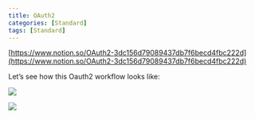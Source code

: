 ```yaml
---
title: OAuth2
categories: [Standard]
tags: [Standard]
---
```


[https://www.notion.so/OAuth2-3dc156d79089437db7f6becd4fbc222d](https://www.notion.so/OAuth2-3dc156d79089437db7f6becd4fbc222d)


Let’s see how this Oauth2 workflow looks like:


![](https://prod-files-secure.s3.us-west-2.amazonaws.com/9960fb2a-b75e-4bea-a8f9-b00925db1215/3bce41e0-99e8-4ebd-9701-e2bc9cbb79a2/Untitled.png?X-Amz-Algorithm=AWS4-HMAC-SHA256&X-Amz-Content-Sha256=UNSIGNED-PAYLOAD&X-Amz-Credential=ASIAZI2LB4662XYGJYCW%2F20250905%2Fus-west-2%2Fs3%2Faws4_request&X-Amz-Date=20250905T202348Z&X-Amz-Expires=3600&X-Amz-Security-Token=IQoJb3JpZ2luX2VjEBMaCXVzLXdlc3QtMiJIMEYCIQD3ffART2%2BabC8TzEqokCkxwjVlEvUsTZum9D1CX8Wo7QIhAOkSdf31YPBa3cYsoYSuNDCxaP9QBNkm2YvodkohuGxXKv8DCHwQABoMNjM3NDIzMTgzODA1IgywWiziFPtHoizOPzYq3APNGipUzdGHJo36kL3XxqQ9TpML4Jdy1lCYrNK9hYbkEu3j5nQYh9ha1Unb49hA4BjxibHjzMaE2BVu76IGwhIPcsxIX9KJKYCDN1XhhKk1hVmEeL0W3OfDKS5bAv%2FCQtxXNleuZT6dHBRPkCSwQG8v5pZ4LY4omedo%2BjPgU8DWxxXcz7yrT2erxBy%2BoxXu3yXrwz1VyPKZwryIuh5A9bBqwLhcDeCr%2FMxFDahS%2BghDVvdFDuABzDZfp6hSsuIlC%2Bw2QXY1pR8Fb%2FOMKC6fa%2Ff9bu6L6G8eeb1jJhwGFe5jhuldikpv7qLnmyWKj55HKNWsU61oPB1PcfD%2Bbs6ZqjGB9BvYigc31XA%2FfiwYlLG5evrLAKAjmWlNJmWNwdPMhSviagUlYEwwBHmHdIT9218nCYj7yqI5JqEj3GUjQEVfKTbdJ1OlPaX00szgthjJgTcDfkj7aiAiJoAG0wfuis%2F6Ld%2Bq4CnlAroDHWdSJprRcmOasnQgEWx4O2prExokL3u52mPc%2BeDhygF8ZX1ko2leJ8tmDLuY3oehQzTrAy3GdnrX66fLGb8CkI7TzdW0NgyEPMamf%2BhuqWdMMpd4JAeKhUiU3u7mnWjzJBsTUuQBpprm0QzYrUJaWZaBvTDE6uzFBjqkAaDAquk83ljMZDGb8LoDNjCiD7glxM29eTkzZ9cMajmyOuCrE%2Br%2B%2BRmV5sQzlGZFLFq0Xw1%2BpIHr%2FQlSDocCqwRcPD2htW2YdlS3v0SES3d7jpguWBWSvwXlx1pbzJMyuqZoRyqq0iY3yInaA0MEjEj5iVF4pLsvaZSJK4tVwVZTbTRt5meYfFrowdz5Q3R7cOJiaOpAqgeAQIA5JPMWSALPZ9gh&X-Amz-Signature=1109075f6ac09d88084fce685f9d45cce79f375138e46c55f8ab7d3c4f4a52cd&X-Amz-SignedHeaders=host&x-amz-checksum-mode=ENABLED&x-id=GetObject)


![](https://prod-files-secure.s3.us-west-2.amazonaws.com/9960fb2a-b75e-4bea-a8f9-b00925db1215/27d32b66-de43-41de-80f7-7edb81d1190f/Untitled.png?X-Amz-Algorithm=AWS4-HMAC-SHA256&X-Amz-Content-Sha256=UNSIGNED-PAYLOAD&X-Amz-Credential=ASIAZI2LB4662XYGJYCW%2F20250905%2Fus-west-2%2Fs3%2Faws4_request&X-Amz-Date=20250905T202348Z&X-Amz-Expires=3600&X-Amz-Security-Token=IQoJb3JpZ2luX2VjEBMaCXVzLXdlc3QtMiJIMEYCIQD3ffART2%2BabC8TzEqokCkxwjVlEvUsTZum9D1CX8Wo7QIhAOkSdf31YPBa3cYsoYSuNDCxaP9QBNkm2YvodkohuGxXKv8DCHwQABoMNjM3NDIzMTgzODA1IgywWiziFPtHoizOPzYq3APNGipUzdGHJo36kL3XxqQ9TpML4Jdy1lCYrNK9hYbkEu3j5nQYh9ha1Unb49hA4BjxibHjzMaE2BVu76IGwhIPcsxIX9KJKYCDN1XhhKk1hVmEeL0W3OfDKS5bAv%2FCQtxXNleuZT6dHBRPkCSwQG8v5pZ4LY4omedo%2BjPgU8DWxxXcz7yrT2erxBy%2BoxXu3yXrwz1VyPKZwryIuh5A9bBqwLhcDeCr%2FMxFDahS%2BghDVvdFDuABzDZfp6hSsuIlC%2Bw2QXY1pR8Fb%2FOMKC6fa%2Ff9bu6L6G8eeb1jJhwGFe5jhuldikpv7qLnmyWKj55HKNWsU61oPB1PcfD%2Bbs6ZqjGB9BvYigc31XA%2FfiwYlLG5evrLAKAjmWlNJmWNwdPMhSviagUlYEwwBHmHdIT9218nCYj7yqI5JqEj3GUjQEVfKTbdJ1OlPaX00szgthjJgTcDfkj7aiAiJoAG0wfuis%2F6Ld%2Bq4CnlAroDHWdSJprRcmOasnQgEWx4O2prExokL3u52mPc%2BeDhygF8ZX1ko2leJ8tmDLuY3oehQzTrAy3GdnrX66fLGb8CkI7TzdW0NgyEPMamf%2BhuqWdMMpd4JAeKhUiU3u7mnWjzJBsTUuQBpprm0QzYrUJaWZaBvTDE6uzFBjqkAaDAquk83ljMZDGb8LoDNjCiD7glxM29eTkzZ9cMajmyOuCrE%2Br%2B%2BRmV5sQzlGZFLFq0Xw1%2BpIHr%2FQlSDocCqwRcPD2htW2YdlS3v0SES3d7jpguWBWSvwXlx1pbzJMyuqZoRyqq0iY3yInaA0MEjEj5iVF4pLsvaZSJK4tVwVZTbTRt5meYfFrowdz5Q3R7cOJiaOpAqgeAQIA5JPMWSALPZ9gh&X-Amz-Signature=52d3abec9505f544f0ff3800c8a7354e19031337ec5d5ec0982421ece74a14f5&X-Amz-SignedHeaders=host&x-amz-checksum-mode=ENABLED&x-id=GetObject)

